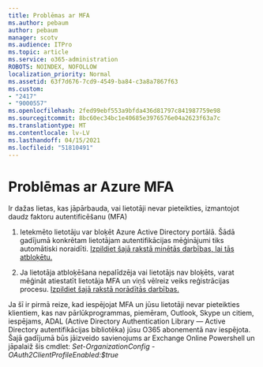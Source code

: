 ```yaml
---
title: Problēmas ar MFA
ms.author: pebaum
author: pebaum
manager: scotv
ms.audience: ITPro
ms.topic: article
ms.service: o365-administration
ROBOTS: NOINDEX, NOFOLLOW
localization_priority: Normal
ms.assetid: 63f7d676-7cd9-4549-ba84-c3a8a7867f63
ms.custom:
- "2417"
- "9000557"
ms.openlocfilehash: 2fed99ebf553a9bfda436d81797c841987759e98
ms.sourcegitcommit: 8bc60ec34bc1e40685e3976576e04a2623f63a7c
ms.translationtype: MT
ms.contentlocale: lv-LV
ms.lasthandoff: 04/15/2021
ms.locfileid: "51810491"
---
```

# <a name="issues-with-azure-mfa"></a>Problēmas ar Azure MFA
Ir dažas lietas, kas jāpārbauda, vai lietotāji nevar pieteikties, izmantojot daudz faktoru autentificēšanu (MFA)

1. Ietekmēto lietotāju var bloķēt Azure Active Directory portālā. Šādā gadījumā konkrētam lietotājam autentifikācijas mēģinājumi tiks automātiski noraidīti. [Izpildiet šajā rakstā minētās darbības, lai tās atbloķētu.](https://docs.microsoft.com/azure/active-directory/authentication/howto-mfa-mfasettings#block-and-unblock-users)

2. Ja lietotāja atbloķēšana nepalīdzēja vai lietotājs nav bloķēts, varat mēģināt atiestatīt lietotāja MFA un viņš vēlreiz veiks reģistrācijas procesu. [Izpildiet šajā rakstā norādītās darbības.](https://docs.microsoft.com/azure/active-directory/authentication/howto-mfa-userdevicesettings#require-users-to-provide-contact-methods-again)

Ja šī ir pirmā reize, kad iespējojat MFA un jūsu lietotāji nevar pieteikties klientiem, kas nav pārlūkprogrammas, piemēram, Outlook, Skype un citiem, iespējams, ADAL (Active Directory Authentication Library — Active Directory autentifikācijas bibliotēka) jūsu O365 abonementā nav iespējota. Šajā gadījumā būs jāizveido savienojums ar Exchange Online Powershell un jāpalaiž šis cmdlet:  *Set-OrganizationConfig -OAuth2ClientProfileEnabled:$true*